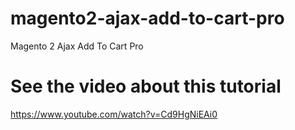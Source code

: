 # magento2-ajax-add-to-cart-pro
Magento 2 Ajax Add To Cart Pro
# See the video about this tutorial
https://www.youtube.com/watch?v=Cd9HgNiEAi0
